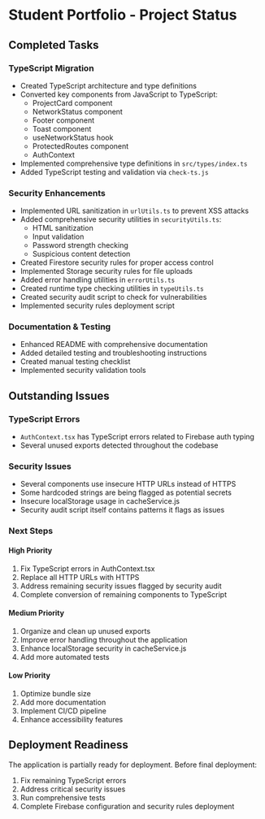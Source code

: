 # Student Portfolio - Project Status

## Completed Tasks

### TypeScript Migration
- Created TypeScript architecture and type definitions
- Converted key components from JavaScript to TypeScript:
  - ProjectCard component
  - NetworkStatus component
  - Footer component
  - Toast component
  - useNetworkStatus hook
  - ProtectedRoutes component
  - AuthContext
- Implemented comprehensive type definitions in `src/types/index.ts`
- Added TypeScript testing and validation via `check-ts.js`

### Security Enhancements
- Implemented URL sanitization in `urlUtils.ts` to prevent XSS attacks
- Added comprehensive security utilities in `securityUtils.ts`:
  - HTML sanitization
  - Input validation
  - Password strength checking
  - Suspicious content detection
- Created Firestore security rules for proper access control
- Implemented Storage security rules for file uploads
- Added error handling utilities in `errorUtils.ts`
- Created runtime type checking utilities in `typeUtils.ts`
- Created security audit script to check for vulnerabilities
- Implemented security rules deployment script

### Documentation & Testing
- Enhanced README with comprehensive documentation
- Added detailed testing and troubleshooting instructions
- Created manual testing checklist
- Implemented security validation tools

## Outstanding Issues

### TypeScript Errors
- `AuthContext.tsx` has TypeScript errors related to Firebase auth typing
- Several unused exports detected throughout the codebase

### Security Issues
- Several components use insecure HTTP URLs instead of HTTPS
- Some hardcoded strings are being flagged as potential secrets
- Insecure localStorage usage in cacheService.js
- Security audit script itself contains patterns it flags as issues

### Next Steps

#### High Priority
1. Fix TypeScript errors in AuthContext.tsx
2. Replace all HTTP URLs with HTTPS
3. Address remaining security issues flagged by security audit
4. Complete conversion of remaining components to TypeScript

#### Medium Priority
1. Organize and clean up unused exports
2. Improve error handling throughout the application
3. Enhance localStorage security in cacheService.js
4. Add more automated tests

#### Low Priority
1. Optimize bundle size
2. Add more documentation
3. Implement CI/CD pipeline
4. Enhance accessibility features

## Deployment Readiness

The application is partially ready for deployment. Before final deployment:

1. Fix remaining TypeScript errors
2. Address critical security issues
3. Run comprehensive tests
4. Complete Firebase configuration and security rules deployment